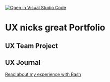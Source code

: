 [![Open in Visual Studio Code](https://classroom.github.com/assets/open-in-vscode-f059dc9a6f8d3a56e377f745f24479a46679e63a5d9fe6f495e02850cd0d8118.svg)](https://classroom.github.com/online_ide?assignment_repo_id=6806442&assignment_repo_type=AssignmentRepo)
# UX nicks great Portfolio


## UX Team Project


## UX Journal

[Read about my experience with Bash](j01/)
